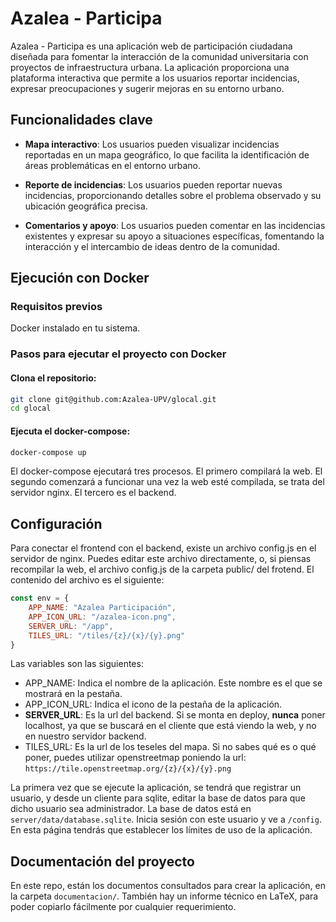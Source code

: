 # Azalea - Participa

Azalea - Participa es una aplicación web de participación ciudadana diseñada para fomentar la interacción de la comunidad universitaria con proyectos de infraestructura urbana. La aplicación proporciona una plataforma interactiva que permite a los usuarios reportar incidencias, expresar preocupaciones y sugerir mejoras en su entorno urbano.

## Funcionalidades clave

 * **Mapa interactivo**: Los usuarios pueden visualizar incidencias reportadas en un mapa geográfico, lo que facilita la identificación de áreas problemáticas en el entorno urbano.

 * **Reporte de incidencias**: Los usuarios pueden reportar nuevas incidencias, proporcionando detalles sobre el problema observado y su ubicación geográfica precisa.

 * **Comentarios y apoyo**: Los usuarios pueden comentar en las incidencias existentes y expresar su apoyo a situaciones específicas, fomentando la interacción y el intercambio de ideas dentro de la comunidad.

## Ejecución con Docker

### Requisitos previos

Docker instalado en tu sistema.

### Pasos para ejecutar el proyecto con Docker

#### Clona el repositorio:

```bash
git clone git@github.com:Azalea-UPV/glocal.git
cd glocal
```

#### Ejecuta el docker-compose:

```bash
docker-compose up
```

El docker-compose ejecutará tres procesos. El primero compilará la web. El segundo comenzará a funcionar una vez la web esté compilada, se trata del servidor nginx. El tercero es el backend.

## Configuración

Para conectar el frontend con el backend, existe un archivo config.js en el servidor de nginx. Puedes editar este archivo directamente, o, si piensas recompilar la web, el archivo config.js de la carpeta public/ del frotend. El contenido del archivo es el siguiente:

```javascript
const env = {
    APP_NAME: "Azalea Participación",
    APP_ICON_URL: "/azalea-icon.png",
    SERVER_URL: "/app",
    TILES_URL: "/tiles/{z}/{x}/{y}.png"
}
```
Las variables son las siguientes:

 * APP_NAME: Indica el nombre de la aplicación. Este nombre es el que se mostrará en la pestaña.
 * APP_ICON_URL: Indica el icono de la pestaña de la aplicación.
 * **SERVER_URL**: Es la url del backend. Si se monta en deploy, **nunca** poner localhost, ya que se buscará en el cliente que está viendo la web, y no en nuestro servidor backend.
 * TILES_URL: Es la url de los teseles del mapa. Si no sabes qué es o qué poner, puedes utilizar openstreetmap poniendo la url: ```https://tile.openstreetmap.org/{z}/{x}/{y}.png```

 La primera vez que se ejecute la aplicación, se tendrá que registrar un usuario, y desde un cliente para sqlite, editar la base de datos para que dicho usuario sea administrador. La base de datos está en ```server/data/database.sqlite```. Inicia sesión con este usuario y ve a ```/config```. En esta página tendrás que establecer los límites de uso de la aplicación.

## Documentación del proyecto

En este repo, están los documentos consultados para crear la aplicación, en la carpeta ```documentacion/```. También hay un informe técnico en LaTeX, para poder copiarlo fácilmente por cualquier requerimiento.

